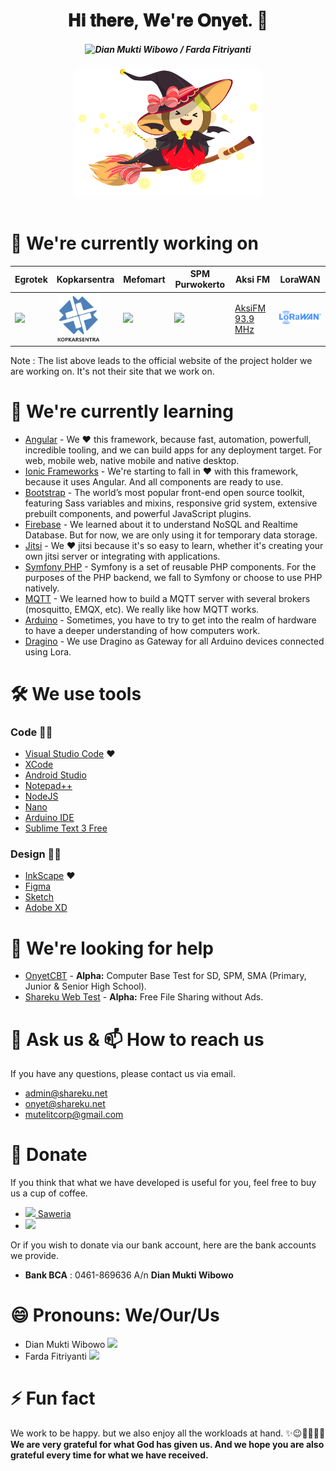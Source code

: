 <div align="center">
  <h1>𝐇𝐢 𝐭𝐡𝐞𝐫𝐞, 𝐖𝐞'𝐫𝐞 𝐎𝐧𝐲𝐞𝐭. 🙊</h1>
  <h5><img src="https://pronoun.cyou/x/y?subject=Dian%20Mukti%20Wibowo&object=Farda%20Fitriyanti&height=20" alt="Dian Mukti Wibowo /  Farda Fitriyanti" /></h5>
  <img src="g6293.png" alt="Flying Onyet" width="300"/>
</div>
<br>

# 🔭 We're currently working on

| Egrotek | Kopkarsentra | Mefomart | SPM Purwokerto | Aksi FM | LoraWAN |
| ------------- | ------------- | ------------- | ------------- | ------------- | ------------- |
| <a href="https://egrotek.com"><img src="https://egrotek.com/wp-content/uploads/2019/07/official-logo-egrotek.png" width="90"/></a> | <a href="http://www.kopkarsentra.com"><img src="kopkar.png" width="70"/></a> | <a href="https://mefo.store"><img src="https://mefo.store/assets/brand/mefo_logo.png" width="90" /></a> | <a href="https://www.spmnasionalpwt.sch.id"><img src="https://www.spmnasionalpwt.sch.id/media_library/images/b1a95c4bd4aca15465e6bd36dfcd0a53.png" width="70"/></a> | <a href="http://aksifm.com">AksiFM 93.9 MHz</a> | <a href="https://lorawan.egrotek.id"><img src="lorawan.png" width="90" /></a> |

Note : The list above leads to the official website of the project holder we are working on. It's not their site that we work on.

# 🌱 We're currently learning

- [Angular](https://angular.io) - We ❤ this framework, because fast, automation, powerfull, incredible tooling, and we can build apps for any deployment target. For web, mobile web, native mobile and native desktop.
- [Ionic Frameworks](https://ionicframework.com) - We're starting to fall in ❤ with this framework, because it uses Angular. And all components are ready to use.
- [Bootstrap](https://getbootstrap.com) - The world’s most popular front-end open source toolkit, featuring Sass variables and mixins, responsive grid system, extensive prebuilt components, and powerful JavaScript plugins.
- [Firebase](https://firebase.google.com) - We learned about it to understand NoSQL and Realtime Database. But for now, we are only using it for temporary data storage.
- [Jitsi](https://jitsi.org) - We ❤ jitsi because it's so easy to learn, whether it's creating your own jitsi server or integrating with applications.
- [Symfony PHP](https://symfony.com) - Symfony is a set of reusable PHP components. For the purposes of the PHP backend, we fall to Symfony or choose to use PHP natively.
- [MQTT](https://mqtt.org) - We learned how to build a MQTT server with several brokers (mosquitto, EMQX, etc). We really like how MQTT works.
- [Arduino](https://www.arduino.cc) - Sometimes, you have to try to get into the realm of hardware to have a deeper understanding of how computers work.
- [Dragino](https://www.dragino.com) - We use Dragino as Gateway for all Arduino devices connected using Lora.

# 🛠 We use tools

### Code 🐱‍💻

- [Visual Studio Code](https://code.visualstudio.com) ❤
- [XCode](https://developer.apple.com/xcode)
- [Android Studio](https://developer.android.com/studio)
- [Notepad++](https://notepad-plus-plus.org)
- [NodeJS](https://nodejs.org)
- [Nano](https://www.nano-editor.org)
- [Arduino IDE](https://www.arduino.cc/en/Main/Software)
- [Sublime Text 3 Free](https://www.sublimetext.com)

### Design 🐱‍👤

- [InkScape](https://inkscape.org) ❤
- [Figma](https://www.figma.com)
- [Sketch](https://www.sketch.com)
- [Adobe XD](https://www.adobe.com/products/xd.html)

# 🤔 We're looking for help

- [OnyetCBT](https://github.com/onyet/onyetcbt) - <b>Alpha:</b> Computer Base Test for SD, SPM, SMA (Primary, Junior & Senior High School).
- [Shareku Web Test](https://github.com/onyet/shareku) - <b>Alpha:</b> Free File Sharing without Ads.

# 💬 Ask us & 📫 How to reach us

If you have any questions, please contact us via email.

- [admin@shareku.net](mailto:admin@shareku.net)
- [onyet@shareku.net](mailto:onyet@shareku.net)
- [mutelitcorp@gmail.com](mailto:mutelitcorp@gmail.com)

# 🎁 Donate

If you think that what we have developed is useful for you, feel free to buy us a cup of coffee.

- <a href="https://saweria.co/onyet"><img src="https://saweria.co/_next/static/images/doggo_working-4371954c7e8335d10ec9caf8e3385a27.svg" width="20" /> Saweria</a>
- <a href="https://www.paypal.me/onyetcorp"><img src="https://www.paypalobjects.com/digitalassets/c/website/logo/full-text/pp_fc_hl.svg" width="70" /></a>

Or if you wish to donate via our bank account, here are the bank accounts we provide.

- <b>Bank BCA</b> : 0461-869636 A/n <b>Dian Mukti Wibowo</b>

# 😄 Pronouns: <b>We/Our/Us</b>

- Dian Mukti Wibowo <img src="https://pronoun.cyou/x/y?subject=He&object=Him/Hiss&height=20">
- Farda Fitriyanti <img src="https://pronoun.cyou/x/y?subject=She&object=Her/Hers&height=20">

# ⚡ Fun fact

We work to be happy. but we also enjoy all the workloads at hand. ✨😉🤦‍♂️🤦‍♀️
<b>We are very grateful for what God has given us. And we hope you are also grateful every time for what we have received.</b>
